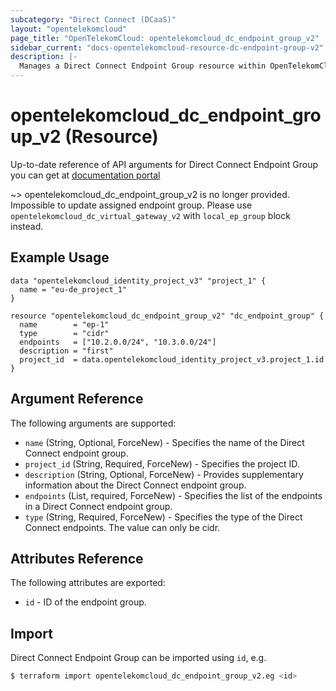 ```yaml
---
subcategory: "Direct Connect (DCaaS)"
layout: "opentelekomcloud"
page_title: "OpenTelekomCloud: opentelekomcloud_dc_endpoint_group_v2"
sidebar_current: "docs-opentelekomcloud-resource-dc-endpoint-group-v2"
description: |-
  Manages a Direct Connect Endpoint Group resource within OpenTelekomCloud.
---
```


# opentelekomcloud_dc_endpoint_group_v2 (Resource)

Up-to-date reference of API arguments for Direct Connect Endpoint Group you can get at
[documentation portal](https://docs.otc.t-systems.com/direct-connect/api-ref/apis/direct_connect_endpoint_group/index.html)

~>
opentelekomcloud_dc_endpoint_group_v2 is no longer provided. Impossible to update assigned endpoint group.
Please use `opentelekomcloud_dc_virtual_gateway_v2` with `local_ep_group` block instead.

## Example Usage

```hcl
data "opentelekomcloud_identity_project_v3" "project_1" {
  name = "eu-de_project_1"
}

resource "opentelekomcloud_dc_endpoint_group_v2" "dc_endpoint_group" {
  name        = "ep-1"
  type        = "cidr"
  endpoints   = ["10.2.0.0/24", "10.3.0.0/24"]
  description = "first"
  project_id  = data.opentelekomcloud_identity_project_v3.project_1.id
}
```

## Argument Reference

The following arguments are supported:

* `name` (String, Optional, ForceNew) - Specifies the name of the Direct Connect endpoint group.
* `project_id` (String, Required, ForceNew) - Specifies the project ID.
* `description` (String, Optional, ForceNew) - Provides supplementary information about the Direct Connect endpoint group.
* `endpoints` (List, required, ForceNew) - Specifies the list of the endpoints in a Direct Connect endpoint group.
* `type` (String, Required, ForceNew) - Specifies the type of the Direct Connect endpoints. The value can only be cidr.

## Attributes Reference

The following attributes are exported:

* `id` -  ID of the endpoint group.

## Import

Direct Connect Endpoint Group can be imported using `id`, e.g.

```sh
$ terraform import opentelekomcloud_dc_endpoint_group_v2.eg <id>
```
